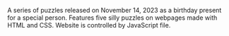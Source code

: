 A series of puzzles released on November 14, 2023 as a birthday present for a special person. Features five silly puzzles on webpages made with HTML and CSS. Website is controlled by JavaScript file.